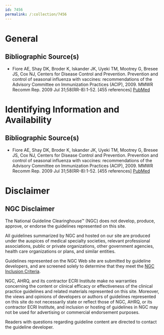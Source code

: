 ```yaml
---
id: 7456
permalink: /:collection/7456
---
```


# General

## Bibliographic Source(s)

- Fiore AE, Shay DK, Broder K, Iskander JK, Uyeki TM, Mootrey G, Bresee JS, Cox NJ, Centers for Disease Control and Prevention. Prevention and control of seasonal influenza with vaccines: recommendations of the Advisory Committee on Immunization Practices (ACIP), 2009. MMWR Recomm Rep. 2009 Jul 31;58(RR-8):1-52. [455 references] [ PubMed ](http://www.ncbi.nlm.nih.gov/entrez/query.fcgi?cmd=Retrieve&db=pubmed&dopt=Abstract&list_uids=19644442)

# Identifying Information and Availability

## Bibliographic Source(s)

- Fiore AE, Shay DK, Broder K, Iskander JK, Uyeki TM, Mootrey G, Bresee JS, Cox NJ, Centers for Disease Control and Prevention. Prevention and control of seasonal influenza with vaccines: recommendations of the Advisory Committee on Immunization Practices (ACIP), 2009. MMWR Recomm Rep. 2009 Jul 31;58(RR-8):1-52. [455 references] [ PubMed ](http://www.ncbi.nlm.nih.gov/entrez/query.fcgi?cmd=Retrieve&db=pubmed&dopt=Abstract&list_uids=19644442)

# Disclaimer

## NGC Disclaimer

The National Guideline Clearinghouse™ (NGC) does not develop, produce, approve, or endorse the guidelines represented on this site.

All guidelines summarized by NGC and hosted on our site are produced under the auspices of medical specialty societies, relevant professional associations, public or private organizations, other government agencies, health care organizations or plans, and similar entities.

Guidelines represented on the NGC Web site are submitted by guideline developers, and are screened solely to determine that they meet the [NGC Inclusion Criteria](/help-and-about/summaries/inclusion-criteria).

NGC, AHRQ, and its contractor ECRI Institute make no warranties concerning the content or clinical efficacy or effectiveness of the clinical practice guidelines and related materials represented on this site. Moreover, the views and opinions of developers or authors of guidelines represented on this site do not necessarily state or reflect those of NGC, AHRQ, or its contractor ECRI Institute, and inclusion or hosting of guidelines in NGC may not be used for advertising or commercial endorsement purposes.

Readers with questions regarding guideline content are directed to contact the guideline developer.

